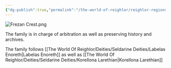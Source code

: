 ```yaml
---
{"dg-publish":true,"permalink":"/the-world-of-reighlor/reighlor-regions/ulmesse-empire/ulmesse-noble-families/frezan/"}
---
```


![Frezan Crest.png](/img/user/Z%20Ref%20Pics/Crests/Frezan%20Crest.png)

The family is in charge of arbitration as well as preserving history and archives. 

The family follows [[The World Of Reighlor/Deities/Seldarine Deities/Labelas Enoreth\|Labelas Enoreth]] as well as [[The World Of Reighlor/Deities/Seldarine Deities/Korellona Larethian\|Korellona Larethian]]